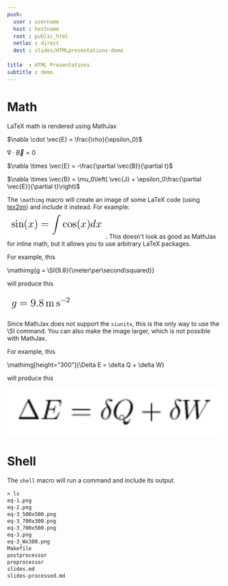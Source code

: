 ```yaml
---
push:
  user : username
  host : hostname
  root : public_html
  netloc : direct
  dest : slides/HTMLpresentations-demo

title  : HTML Presentations
subtitle : demo
---
```


# Math

LaTeX math is rendered using MathJax

$\nabla \cdot \vec{E} = \frac{\rho}{\epsilon_0}$

$\nabla \cdot \vec{B} = 0$

$\nabla \times \vec{E} = -\frac{\partial \vec{B}}{\partial t}$

$\nabla \times \vec{B} = \mu_0\left( \vec{J} + \epsilon_0\frac{\partial \vec{E}}{\partial t}\right)$

The `\mathimg` macro will create an image of some LaTeX code (using
[tex2im](https://github.com/CD3/tex2im)) and include it instead. 
For example:![](eq-1.png). This doesn't
look as good as MathJax for inline math, but it allows you to use arbitrary LaTeX packages.

For example, this

\\mathimg{g = \\SI{9.8}{\\meter\\per\\second\\squared}}

will produce this

![](eq-2.png)

Since MathJax does not support the `siunitx`, this is the only way to use the \SI command.
You can also make the image larger, which is not possible with MathJax.

For example, this

\\mathimg[height="300"]{\\Delta E = \\delta Q + \\delta W}

will produce this

![](eq-3_Wx300.png)


# Shell

The `shell` macro will run a command and include its output.

```
> ls
eq-1.png
eq-2.png
eq-3_500x500.png
eq-3_700x300.png
eq-3_700x500.png
eq-3.png
eq-3_Wx300.png
Makefile
postprocessor
preprocessor
slides.md
slides-processed.md

```

